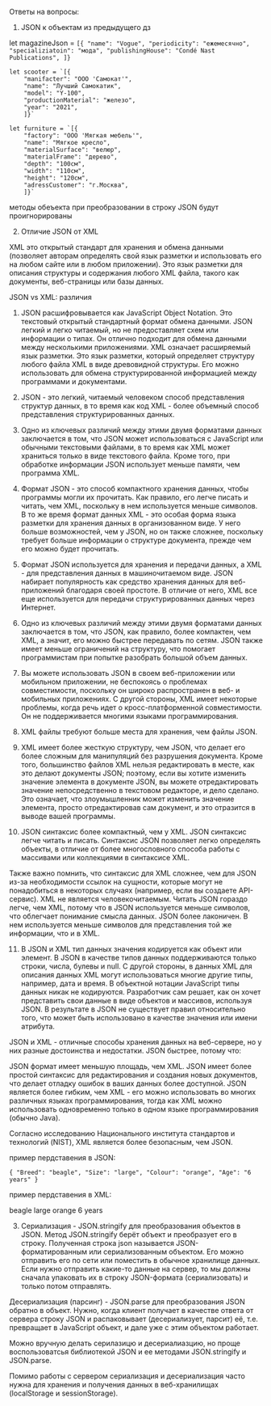 Ответы на вопросы:

1. JSON к объектам из предыдущего дз

let magazineJson = `[{
    "name": "Vogue",
    "periodicity": "ежемесячно",
    "specializiatoin": "мода",
    "publishingHouse": "Condé Nast Publications",
    ]}`


    let scooter = `[{
        "manifacter": "ООО 'Самокат'",
        "name": "Лучший Самокатик",
        "model": "Y-100",
        "productionMaterial": "железо",
        "year": "2021",
        ]}`

    let furniture = `[{
        "factory": "ООО 'Мягкая мебель'",
        "name": "Мягкое кресло",
        "materialSurface": "велюр",
        "materialFrame": "дерево",
        "depth": "100см",
        "width": "110см",
        "height": "120см",
        "adressCustomer": "г.Москва",
        ]}`

методы обеъекта при преобразовании в строку JSON будут проигнорированы

2. Отличие JSON от XML

XML это открытый стандарт для хранения и обмена данными (позволяет авторам определять свой язык разметки и использовать его на любом сайте или в любом приложении). Это язык разметки для описания структуры и содержания любого XML файла, такого как документы, веб-страницы или базы данных. 

JSON vs XML: различия
1) JSON расшифровывается как JavaScript Object Notation. Это текстовый открытый стандартный формат обмена данными. JSON легкий и легко читаемый, но не предоставляет схем или информации о типах. Он отлично подходит для обмена данными между несколькими приложениями. XML означает расширяемый язык разметки. Это язык разметки, который определяет структуру любого файла XML в виде древовидной структуры.  Его можно использовать для обмена структурированной информацией между программами и документами.

2) JSON - это легкий, читаемый человеком способ представления структур данных, в то время как код XML - более объемный способ представления структурированных данных.

3) Одно из ключевых различий между этими двумя форматами данных заключается в том, что JSON может использоваться с JavaScript или обычными текстовыми файлами, в то время как XML может храниться только в виде текстового файла. Кроме того, при обработке информации JSON использует меньше памяти, чем программа XML. 

4) Формат JSON - это способ компактного хранения данных, чтобы программы могли их прочитать. Как правило, его легче писать и читать, чем XML, поскольку в нем используется меньше символов. В то же время формат данных XML - это особая форма языка разметки для хранения данных в организованном виде. У него больше возможностей, чем у JSON, но он также сложнее, поскольку требует больше информации о структуре документа, прежде чем его можно будет прочитать.

5) Формат JSON используется для хранения и передачи данных, а XML - для представления данных в машиночитаемом виде. JSON набирает популярность как средство хранения данных для веб-приложений благодаря своей простоте. В отличие от него, XML все еще используется для передачи структурированных данных через Интернет.

6) Одно из ключевых различий между этими двумя форматами данных заключается в том, что JSON, как правило, более компактен, чем XML, а значит, его можно быстрее передавать по сетям. JSON также имеет меньше ограничений на структуру, что помогает программистам при попытке разобрать большой объем данных. 

7) Вы можете использовать JSON в своем веб-приложении или мобильном приложении, не беспокоясь о проблемах совместимости, поскольку он широко распространен в веб- и мобильных приложениях. С другой стороны, XML имеет некоторые проблемы, когда речь идет о кросс-платформенной совместимости. Он не поддерживается многими языками программирования.

8) XML файлы требуют больше места для хранения, чем файлы JSON. 

9) XML имеет более жесткую структуру, чем JSON, что делает его более сложным для манипуляций без разрушения документа. Кроме того, большинство файлов XML нельзя редактировать в месте, как это делают документы JSON; поэтому, если вы хотите изменить значение элемента в документе JSON, вы можете отредактировать значение непосредственно в текстовом редакторе, и дело сделано. Это означает, что злоумышленник может изменить значение элемента, просто отредактировав сам документ, и это отразится в выводе вашей программы.

10) JSON синтаксис более компактный, чем у XML. JSON синтаксис легче читать и писать.
Синтаксис JSON позволяет легко определять объекты, в отличие от более многословного способа работы с массивами или коллекциями в синтаксисе XML. 

Также важно помнить, что синтаксис для XML сложнее, чем для JSON из-за необходимости ссылок на сущности, которые могут не понадобиться в некоторых случаях (например, если вы создаете API-сервис). XML не является человекочитаемым. Читать JSON гораздо легче, чем XML, потому что в JSON используется меньше символов, что облегчает понимание смысла данных. JSON более лаконичен. В нем используется меньше символов для представления той же информации, что и в XML.

11)  В JSON и XML тип данных значения кодируется как объект или элемент. В JSON в качестве типов данных поддерживаются только строки, числа, булевы и null. С другой стороны, в данных XML для описания данных XML могут использоваться многие другие типы, например, дата и время.
В объектной нотации JavaScript типы данных никак не кодируются. Разработчик сам решает, как он хочет представить свои данные в виде объектов и массивов, используя JSON. В результате в JSON не существует правил относительно того, что может быть использовано в качестве значения или имени атрибута.

JSON и XML - отличные способы хранения данных на веб-сервере, но у них разные достоинства и недостатки. JSON быстрее, потому что:

JSON формат имеет меньшую площадь, чем XML.
JSON имеет более простой синтаксис для редактирования и создания новых документов, что делает отладку ошибок в ваших данных более доступной.
JSON является более гибким, чем XML - его можно использовать во многих различных языках программирования, тогда как XML можно использовать одновременно только в одном языке программирования (обычно Java).

Согласно исследованию Национального института стандартов и технологий (NIST), XML является более безопасным, чем JSON.

пример пердставения в JSON:

`{ "Breed": "beagle",
    "Size": "large",
    "Colour": "orange",
    "Age": "6 years" }`

пример пердставения в XML: 

<?xml version="1.0" encoding="UTF-8" ?>
<root>
  <Breed>beagle</Breed>
  <Size>large</Size>
  <Colour>orange</Colour>
  <Age>6 years</Age>
</root>

3. Сериализация - JSON.stringify для преобразования объектов в JSON. Метод JSON.stringify берёт объект и преобразует его в строку. Полученная строка json называется JSON-форматированным или сериализованным объектом. Его можно отправить его по сети или поместить в обычное хранилище данных. Если  нужно отправить какие-то данные на сервер, то мы должны сначала упаковать их в строку JSON-формата (сериализовать) и только потом отправлять.

Десериализация (парсинг) - JSON.parse для преобразования JSON обратно в объект. Нужно, когда клиент получает в качестве ответа от сервера строку JSON и распаковывает (десериализует, парсит) её, т.е. превращает в JavaScript объект, и дале уже с этим объектом работает.

Можно вручную делать серилазицю и десериалиазцию, но проще воспользоватсья библиотекой JSON и ее методами JSON.stringify и JSON.parse.

Помимо работы с сервером сериализация и десериализация часто нужна для хранения и получения данных в веб-хранилищах (localStorage и sessionStorage).